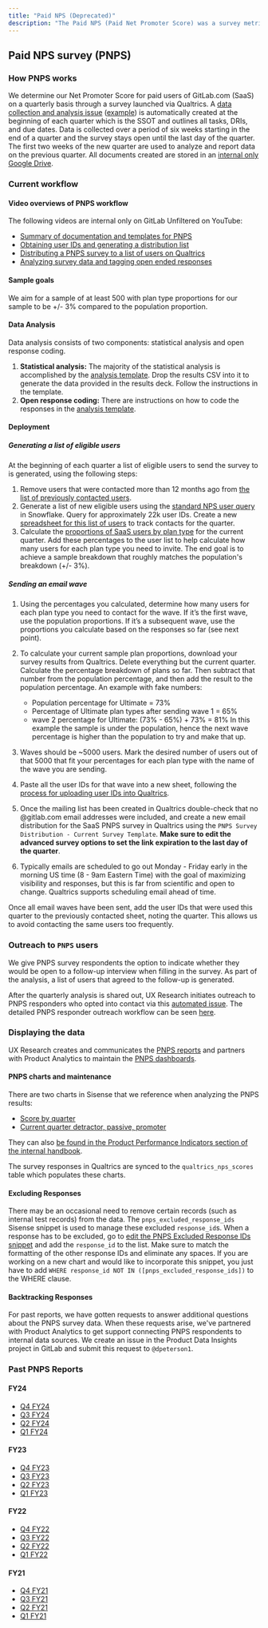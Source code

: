 ```yaml
---
title: "Paid NPS (Deprecated)"
description: "The Paid NPS (Paid Net Promoter Score) was a survey metric previously used by the Product Division to measure customer satisfaction. This survey has been deprecated as of FY24 Q4 and replaced by the Customer Satisfaction (CSAT) survey."
---
```


## Paid NPS survey (PNPS)

### How PNPS works

We determine our Net Promoter Score for paid users of GitLab.com (SaaS) on a quarterly basis through a survey launched via Qualtrics. A [data collection and analysis issue](https://gitlab.com/gitlab-com/Product/-/blob/main/.gitlab/issue_templates/ProdOps-PNPS-Collection-Analysis.md) ([example](https://gitlab.com/gitlab-com/Product/-/issues/5025)) is automatically created at the beginning of each quarter which is the SSOT and outlines all tasks, DRIs, and due dates. Data is collected over a period of six weeks starting in the end of a quarter and the survey stays open until the last day of the quarter. The first two weeks of the new quarter are used to analyze and report data on the previous quarter. All documents created are stored in an [internal only Google Drive](https://drive.google.com/drive/folders/1KT5qpJVWFWY_3eVqQzK8tw7ktEKhyDPn).

### Current workflow

#### Video overviews of PNPS workflow

The following videos are internal only on GitLab Unfiltered on YouTube:

- [Summary of documentation and templates for PNPS](https://www.youtube.com/watch?v=snb6G3qqZbc)
- [Obtaining user IDs and generating a distribution list](https://www.youtube.com/watch?v=408jgKiwy5Q)
- [Distributing a PNPS survey to a list of users on Qualtrics](https://www.youtube.com/watch?v=at12BAuS_wM)
- [Analyzing survey data and tagging open ended responses](https://www.youtube.com/watch?v=tyRfUy9-vLQ)

#### Sample goals

We aim for a sample of at least 500 with plan type proportions for our sample to be +/- 3% compared to the population proportion.

#### Data Analysis

Data analysis consists of two components: statistical analysis and open response coding.

1. **Statistical analysis:** The majority of the statistical analysis is accomplished by the [analysis template](https://docs.google.com/spreadsheets/d/1Ay8eTQIArnIXRzWmSllNNFEC-7OThfqKHNOBAfQO_KU/edit?usp=sharing). Drop the results CSV into it to generate the data provided in the results deck. Follow the instructions in the template.
2. **Open response coding:** There are instructions on how to code the responses in the [analysis template](https://docs.google.com/spreadsheets/d/1Ay8eTQIArnIXRzWmSllNNFEC-7OThfqKHNOBAfQO_KU/edit?usp=sharing).

#### Deployment

##### Generating a list of eligible users

At the beginning of each quarter a list of eligible users to send the survey to is generated, using the following steps:

1. Remove users that were contacted more than 12 months ago from [the list of previously contacted users](https://docs.google.com/spreadsheets/d/1Q9xOh5L9QJGdW9tq89rcADvo5jozRxdo7KiO2z0HLAU/edit#gid=0).
2. Generate a list of new eligible users using the [standard NPS user query](https://drive.google.com/file/d/1Qp2ux6s0pihJdWQeeOC5f_NN8yFNcKgA/view?usp=sharing) in Snowflake. Query for approximately 22k user IDs. Create a new [spreadsheet for this list of users](https://docs.google.com/spreadsheets/d/1AbtFF__3-1cKn4WuAiBLBjyAUvMg1uDlfF12rCkrVds/edit?usp=sharing) to track contacts for the quarter.
3. Calculate the [proportions of SaaS users by plan type](https://10az.online.tableau.com/#/site/gitlab/views/DraftTDLicensedUsersbyProductRatePlanName/TDLicensedUsersbyProductRatePlanName?:iid=1) for the current quarter. Add these percentages to the user list to help calculate how many users for each plan type you need to invite. The end goal is to achieve a sample breakdown that roughly matches the population's breakdown (+/- 3%).

##### Sending an email wave

1. Using the percentages you calculated, determine how many users for each plan type you need to contact for the wave. If it’s the first wave, use the population proportions. If it’s a subsequent wave, use the proportions you calculate based on the responses so far (see next point).
2. To calculate your current sample plan proportions, download your survey results from Qualtrics. Delete everything but the current quarter. Calculate the percentage breakdown of plans so far. Then subtract that number from the population percentage, and then add the result to the population percentage.
An example with fake numbers:

    - Population percentage for Ultimate = 73%
    - Percentage of Ultimate plan types after sending wave 1 = 65%
    - wave 2 percentage for Ultimate: (73% - 65%) + 73% = 81%
    In this example the sample is under the population, hence the next wave percentage is higher than the population to try and make that up.

3. Waves should be ~5000 users. Mark the desired number of users out of that 5000 that fit your percentages for each plan type with the name of the wave you are sending.
4. Paste all the user IDs for that wave into a new sheet, following the [process for uploading user IDs into Qualtrics](/handbook/engineering/ux/qualtrics/#distributing-your-survey-to-gitlabcom-users).
5. Once the mailing list has been created in Qualtrics double-check that no @gitlab.com email addresses were included, and create a new email distribution for the SaaS PNPS survey in Qualtrics using the `PNPS Survey Distribution - Current Survey Template`. **Make sure to edit the advanced survey options to set the link expiration to the last day of the quarter**.
6. Typically emails are scheduled to go out Monday - Friday early in the morning US time (8 - 9am Eastern Time) with the goal of maximizing visibility and responses, but this is far from scientific and open to change. Qualtrics supports scheduling email ahead of time.

Once all email waves have been sent, add the user IDs that were used this quarter to the previously contacted sheet, noting the quarter. This allows us to avoid contacting the same users too frequently.

### Outreach to `PNPS` users

We give PNPS survey respondents the option to indicate whether they would be open to a follow-up interview when filling in the survey. As part of the analysis, a list of users that agreed to the follow-up is generated.

After the quarterly analysis is shared out, UX Research initiates outreach to PNPS responders who opted into contact via this [automated issue](https://gitlab.com/gitlab-com/Product/-/blob/main/.gitlab/issue_templates/ProdOps-PNPS-Responder-Outreach.md). The detailed PNPS responder outreach workflow can be seen [here](/handbook/product/product-processes/#pnps-responder-outreach).

### Displaying the data

UX Research creates and communicates the [PNPS reports](/handbook/product/ux/performance-indicators/paid-nps/#past-pnps-reports) and partners with Product Analytics to maintain the [PNPS dashboards](https://internal.gitlab.com/handbook/company/performance-indicators/product/#paid-net-promoter-score-pnps).

#### PNPS charts and maintenance

There are two charts in Sisense that we reference when analyzing the PNPS results:

- [Score by quarter](https://app.periscopedata.com/app/gitlab/1050043/PNPS-Dashboard?widget=14974938)
- [Current quarter detractor, passive, promoter](https://app.periscopedata.com/app/gitlab/1050043/PNPS-Dashboard?widget=14974956)

They can also [be found in the Product Performance Indicators section of the internal handbook](https://internal.gitlab.com/handbook/company/performance-indicators/product/#paid-net-promoter-score-pnps).

The survey responses in Qualtrics are synced to the `qualtrics_nps_scores` table which populates these charts.

#### Excluding Responses

There may be an occasional need to remove certain records (such as internal test records) from the data. The `pnps_excluded_response_ids` Sisense snippet is used to manage these excluded `response_id`s. When a response has to be excluded, go to [edit the PNPS Excluded Response IDs snippet](https://app.periscopedata.com/app/gitlab/snippet/pnps_excluded_response_ids/558761ad2812415aab07b2efafe46ff5/edit) and add the `response_id` to the list. Make sure to match the formatting of the other response IDs and eliminate any spaces. If you are working on a new chart and would like to incorporate this snippet, you just have to add `WHERE response_id NOT IN ([pnps_excluded_response_ids])` to the WHERE clause.

#### Backtracking Responses

For past reports, we have gotten requests to answer additional questions about the PNPS survey data. When these requests arise, we've partnered with Product Analytics to get support connecting PNPS respondents to internal data sources. We create an issue in the Product Data Insights project in GitLab and submit this  request to `@dpeterson1`.

### Past PNPS Reports

#### FY24

- [Q4 FY24](https://docs.google.com/presentation/d/16Pp-0luW72Yi2GnDvzVLqxwSKlUo5zjqzvLDXpZDaas/edit#slide=id.g2313fc6cf8e_0_0)
- [Q3 FY24](https://docs.google.com/presentation/d/1-ku4U2NUZAQrSCSeH2mvZVaTkKajFa012uFSlLMKgvw/edit#slide=id.g2313fc6cf8e_0_0)
- [Q2 FY24](https://docs.google.com/presentation/d/1zAYvC2tehCsbTQ3WrED6q2jbg84-nv4NTj93VE0Eh6o/edit#slide=id.g2313fc6cf8e_0_0)
- [Q1 FY24](https://docs.google.com/presentation/d/1s3uVhZSdo5An0z3utSgrLdCiFLO-2H59WDyqSbhvGkM/edit#slide=id.g59bfc474c5_2_145)

#### FY23

- [Q4 FY23](https://docs.google.com/presentation/d/1uEGRYIR2fPpzsgTVrn1fXx-nv7BoFK_6Zjps_cc2sFE/edit#slide=id.g59bfc474c5_2_145)
- [Q3 FY23](https://docs.google.com/presentation/d/1vcEAEbWPolfS85NLzklBmlebcvykXOmEhR_qK63W-Fg/edit#slide=id.g59bfc474c5_2_145)
- [Q2 FY23](https://docs.google.com/presentation/d/13pkZne6go_mjLFr-azLdcufHHpf17wN_u-ubRhHiUco/edit#slide=id.g59bfc474c5_2_145)
- [Q1 FY23](https://docs.google.com/presentation/d/1z2odj2PhtsjxOnVhbxp6svAd5nBhHZ4TsDWZ_YmQOaQ/edit#slide=id.g59bfc474c5_2_145)

#### FY22

- [Q4 FY22](https://docs.google.com/presentation/d/1B_vQTZcQcDK0y81X7l7XgnbOUfN86MDR4z2QKAcAeEo/edit#slide=id.g59bfc474c5_2_145)
- [Q3 FY22](https://docs.google.com/presentation/d/1Ra_DuI5Uq6aCwDY-pr64qiwT8Oeoz4TWQq9Ag12FgOA/edit#slide=id.g59bfc474c5_2_145)
- [Q2 FY22](https://docs.google.com/presentation/d/1RoGZuDMSnC6c8DYu-_4ugOuRAOqrmm338mWwzp5_tSc/edit#slide=id.g59bfc474c5_2_145)
- [Q1 FY22](https://docs.google.com/presentation/d/14wBTy7mLd4qAOrsy36h7HjEWPXHxmYxK8c3l4Xw7hkM/edit#slide=id.g59bfc474c5_2_145)

#### FY21

- [Q4 FY21](https://docs.google.com/presentation/d/1BYh0gg8ogmmW8_hwmvi30Yr3Wh5aIXEa_M8RHrQ5ciw/edit#slide=id.g59bfc474c5_2_145)
- [Q3 FY21](https://docs.google.com/presentation/d/1bXM7hGlV_INTJrzObO_4VlIj1zkfYn6JIqvOCjHJHZo/edit#slide=id.g59bfc474c5_2_145)
- [Q2 FY21](https://docs.google.com/presentation/d/1hi0opmahxsv_FLVtSj6m4zMFmXWK0YfJxHq7wUqO-Zs/edit#slide=id.g59bfc474c5_2_145)
- [Q1 FY21](https://docs.google.com/presentation/d/1AqlpFl_3jUPyGHqCp9ZRy2NFOf-AyT-WhF-8JoIzgCk/edit#slide=id.g59bfc474c5_2_145)

